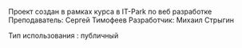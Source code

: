 Проект создан в рамках курса в IT-Park по веб разработке
Преподаватель: Сергей Тимофеев
Разработчик: Михаил Стрыгин

Тип использования : публичный
